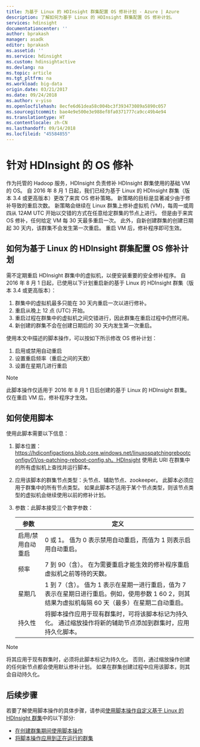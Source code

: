 ```yaml
---
title: 为基于 Linux 的 HDInsight 群集配置 OS 修补计划 - Azure | Azure
description: 了解如何为基于 Linux 的 HDInsight 群集配置 OS 修补计划。
services: hdinsight
documentationcenter: ''
author: bprakash
manager: asadk
editor: bprakash
ms.assetid: ''
ms.service: hdinsight
ms.custom: hdinsightactive
ms.devlang: na
ms.topic: article
ms.tgt_pltfrm: na
ms.workload: big-data
origin.date: 03/21/2017
ms.date: 09/24/2018
ms.author: v-yiso
ms.openlocfilehash: 8ecfe6d61dea58c004bc3f393473089a5890c057
ms.sourcegitcommit: bae4e9e500e3e988ef8fa0371777ca9cc49b4e94
ms.translationtype: HT
ms.contentlocale: zh-CN
ms.lasthandoff: 09/14/2018
ms.locfileid: "45584855"
---
```

# <a name="os-patching-for-hdinsight"></a>针对 HDInsight 的 OS 修补 
作为托管的 Hadoop 服务，HDInsight 负责修补 HDInsight 群集使用的基础 VM 的 OS。 自 2016 年 8 月 1 日起，我们已经为基于 Linux 的 HDInsight 群集（版本 3.4 或更高版本）更改了来宾 OS 修补策略。 新策略的目标是显著减少由于修补导致的重启次数。 新策略会继续在 Linux 群集上修补虚拟机 (VM)，每周一或周四从 12AM UTC 开始以交错的方式在任意给定群集的节点上进行。 但是由于来宾 OS 修补，任何给定 VM 每 30 天最多重启一次。 此外，自新创建群集的创建日期起 30 天内，该群集不会发生第一次重启。 重启 VM 后，修补程序即可生效。

## <a name="how-to-configure-the-os-patching-schedule-for-linux-based-hdinsight-clusters"></a>如何为基于 Linux 的 HDInsight 群集配置 OS 修补计划
需不定期重启 HDInsight 群集中的虚拟机，以便安装重要的安全修补程序。 自 2016 年 8 月 1 日起，已使用以下计划重启新的基于 Linux 的 HDInsight 群集（版本 3.4 或更高版本）：

1. 群集中的虚拟机最多只能在 30 天内重启一次以进行修补。
2. 重启从晚上 12 点 (UTC) 开始。
3. 重启过程在群集中的虚拟机之间交错进行，因此群集在重启过程中仍然可用。
4. 新创建的群集不会在创建日期后的 30 天内发生第一次重启。

使用本文中描述的脚本操作，可以按如下所示修改 OS 修补计划：
1. 启用或禁用自动重启
2. 设置重启频率（重启之间的天数）
3. 设置在星期几进行重启

> [!NOTE]
> 此脚本操作仅适用于 2016 年 8 月 1 日后创建的基于 Linux 的 HDInsight 群集。 仅在重启 VM 后，修补程序才生效。 
>

## <a name="how-to-use-the-script"></a>如何使用脚本 

使用此脚本需要以下信息：
1. 脚本位置： https://hdiconfigactions.blob.core.windows.net/linuxospatchingrebootconfigv01/os-patching-reboot-config.sh。HDInsight 使用此 URI 在群集中的所有虚拟机上查找并运行脚本。

2. 应用该脚本的群集节点类型：头节点、辅助节点、zookeeper。 此脚本必须应用于群集中的所有节点类型。 如果此脚本不适用于某个节点类型，则该节点类型的虚拟机会继续使用以前的修补计划。

3.  参数：此脚本接受三个数字参数：

    | 参数 | 定义 |
    | --- | --- |
    | 启用/禁用自动重启 |0 或 1。 值为 0 表示禁用自动重启，而值为 1 则表示启用自动重启。 |
    | 频率 |7 到 90（含）。 在为需要重启才能生效的修补程序重启虚拟机之前等待的天数。 |
    | 星期几 |1 到 7（含）。 值为 1 表示在星期一进行重启，值为 7 表示在星期日进行重启。例如，使用参数 1 60 2，则其结果为虚拟机每隔 60 天（最多）在星期二自动重启。 |
    | 持久性 |将脚本操作应用于现有群集时，可将该脚本标记为持久化。 通过缩放操作将新的辅助节点添加到群集时，应用持久化脚本。 |

> [!NOTE]
> 将其应用于现有群集时，必须将此脚本标记为持久化。 否则，通过缩放操作创建的任何新节点都会使用默认修补计划。
如果在群集创建过程中应用该脚本，则其会自动持久化。
>

## <a name="next-steps"></a>后续步骤

若要了解使用脚本操作的具体步骤，请参阅[使用脚本操作自定义基于 Linux 的 HDInsight 群集](hdinsight-hadoop-customize-cluster-linux.md)中的以下部分:

* [在创建群集期间使用脚本操作](hdinsight-hadoop-customize-cluster-linux.md#use-a-script-action-during-cluster-creation)
* [将脚本操作应用到正在运行的群集](hdinsight-hadoop-customize-cluster-linux.md#apply-a-script-action-to-a-running-cluster)
